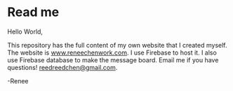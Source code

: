 # Read me

Hello World,

This repository has the full content of my own website that I created myself.
The website is www.reneechenwork.com.
I use Firebase to host it. I also use Firebase database to make the message board.
Email me if you have questions! reedreedchen@gmail.com.

-Renee
